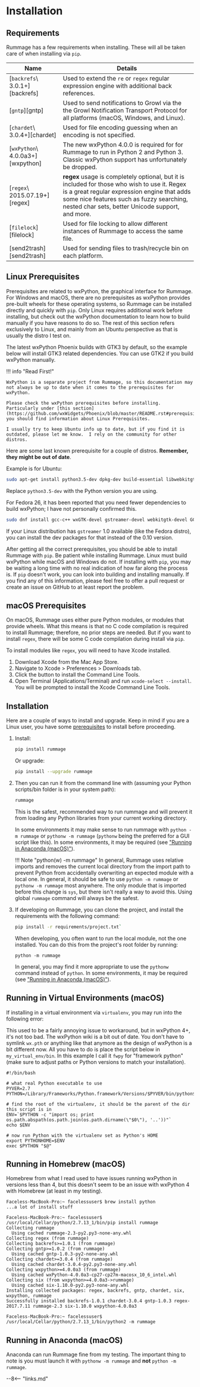 # Installation

## Requirements

Rummage has a few requirements when installing.  These will all be taken care of when installing via `pip`.

Name                             | Details
-------------------------------- | -------
[`backrefs`\ 3.0.1+][backrefs]   | Used to extend the `re` or `regex` regular expression engine with additional back references.
[`gntp`][gntp]                   | Used to send notifications to Growl via the the Growl Notification Transport Protocol for all platforms (macOS, Windows, and Linux).
[`chardet`\ 3.0.4+][chardet]     | Used for file encoding guessing when an encoding is not specified.
[`wxPython`\ 4.0.0a3+][wxpython] | The new wxPython 4.0.0 is required for for Rummage to run in Python 2 and Python 3. Classic wxPython support has unfortunately be dropped.
[`regex`\ 2015.07.19+][regex]    | **regex** usage is completely optional, but it is included for those who wish to use it. Regex is a great regular expression engine that adds some nice features such as fuzzy searching, nested char sets, better Unicode support, and more.
[`filelock`][filelock]           | Used for file locking to allow different instances of Rummage to access the same file.
[send2trash][send2trash]         | Used for sending files to trash/recycle bin on each platform.

## Linux Prerequisites

Prerequisites are related to wxPython, the graphical interface for Rummage. For Windows and macOS, there are no prerequisites as wxPython provides pre-built wheels for these operating systems, so Rummage can be installed directly and quickly with `pip`. Only Linux requires additional work before installing, but check out the wxPython documentation to learn how to build manually if you have reasons to do so.  The rest of this section refers exclusively to Linux, and mainly from an Ubuntu perspective as that is usually the distro I test on.

The latest wxPython Phoenix builds with GTK3 by default, so the example below will install GTK3 related dependencies. You can use GTK2 if you build wxPython manually.

!!! info "Read First!"

    WxPython is a separate project from Rummage, so this documentation may not always be up to date when it comes to the prerequisites for wxPython.

    Please check the wxPython prerequisites before installing. Particularly under [this section](https://github.com/wxWidgets/Phoenix/blob/master/README.rst#prerequisites), you should find information about Linux Prerequisites.

    I usually try to keep Ubuntu info up to date, but if you find it is outdated, please let me know.  I rely on the community for other distros.

Here are some last known prerequisite for a couple of distros. **Remember, they might be out of date**.

Example is for Ubuntu:

```bash
sudo apt-get install python3.5-dev dpkg-dev build-essential libwebkitgtk-dev libjpeg-dev libtiff-dev libsdl1.2-dev libgstreamer-plugins-base0.10-dev libnotify-dev freeglut3 freeglut3-dev libgtk-3-dev libwebkitgtk-3.0-dev
```

Replace `python3.5-dev` with the Python version you are using.

For Fedora 26, it has been reported that you need fewer dependencies to build wxPython; I have not personally confirmed this.

```bash
sudo dnf install gcc-c++ wxGTK-devel gstreamer-devel webkitgtk-devel GConf2-devel gstreamer-plugins-base-devel
```

If your Linux distribution has `gstreamer` 1.0 available (like the Fedora distro), you can install the dev packages for that instead of the 0.10 version.

After getting all the correct prerequisites, you should be able to install Rummage with `pip`. Be patient while installing Rummage. Linux must build wxPython while macOS and Windows do not. If installing with `pip`, you may be waiting a long time with no real indication of how far along the process is.  If `pip` doesn't work, you can look into building and installing manually.  If you find any of this information, please feel free to offer a pull request or create an issue on GitHub to at least report the problem.

## macOS Prerequisites

On macOS, Rummage uses either pure Python modules, or modules that provide wheels. What this means is that no C code compilation is required to install Rummage; therefore, no prior steps are needed. But if you want to install `regex`, there will be some C code compilation during install via `pip`.

To install modules like `regex`, you will need to have Xcode installed.

1. Download Xcode from the Mac App Store.
2. Navigate to Xcode > Preferences > Downloads tab.
3. Click the button to install the Command Line Tools.
4. Open Terminal (Applications/Terminal) and run `xcode-select --install`. You will be prompted to install the Xcode Command Line Tools.

## Installation

Here are a couple of ways to install and upgrade. Keep in mind if you are a Linux user, you have some [prerequisites](#linux-prerequisites) to install before proceeding.

1. Install:

    ```bash
    pip install rummage
    ```

    Or upgrade:

    ```bash
    pip install --upgrade rummage
    ```

2. Then you can run it from the command line with (assuming your Python scripts/bin folder is in your system path):

    ```bash
    rummage
    ```

    This is the safest, recommended way to run rummage and will prevent it from loading any Python libraries from your current working directory.

    In some environments it may make sense to run rummage with `python -m rummage` or `pythonw -m rummage` (`pythonw` being the preferred for a GUI script like this).  In some environments, it may be required (see ["Running in Anaconda (macOS)"](#running-in-anaconda-macos)).

    !!! Note "python(w) -m rummage"
        In general, Rummage uses relative imports and removes the current local directory from the import path to prevent Python from accidentally overwriting an expected module with a local one. In general, it should be safe to use `python -m rummage` or `pythonw -m rummage` most anywhere.  The only module that is imported before this change is `sys`, but there isn't really a way to avoid this.  Using global `rummage` command will always be the safest.

4. If developing on Rummage, you can clone the project, and install the requirements with the following command:

    ```bash
    pip install -r requirements/project.txt`
    ```

    When developing, you often want to run the local module, not the one installed. You can do this from the project's root folder by running:

    ```
    python -m rummage
    ```

    In general, you may find it more appropriate to use the `pythonw` command instead of `python`.  In some environments, it may be required (see ["Running in Anaconda (macOS)"](#running-in-anaconda-macos)).

## Running in Virtual Environments (macOS)

If installing in a virtual environment via `virtualenv`, you may run into the following error:


This used to be a fairly annoying issue to workaround, but in wxPython 4+, it's not too bad.  The wxPython wiki is a bit out of date.  You don't have to symlink `wx.pth` or anything like that anymore as the design of wxPython is a bit different now.  All you have to do is place the script below in `my_virtual_env/bin`.  In this example I call it `fwpy` for "framework python" (make sure to adjust paths or Python versions to match your installation).

```
#!/bin/bash

# what real Python executable to use
PYVER=2.7
PYTHON=/Library/Frameworks/Python.framework/Versions/$PYVER/bin/python$PYVER

# find the root of the virtualenv, it should be the parent of the dir this script is in
ENV=`$PYTHON -c "import os; print os.path.abspath(os.path.join(os.path.dirname(\"$0\"), '..'))"`
echo $ENV

# now run Python with the virtualenv set as Python's HOME
export PYTHONHOME=$ENV
exec $PYTHON "$@"
```

## Running in Homebrew (macOS)

Homebrew from what I read used to have issues running wxPython in versions less than 4, but this doesn't seem to be an issue with wxPython 4 with Homebrew (at least in my testing).

```
Faceless-MacBook-Pro:~ facelessuser$ brew install python
...a lot of install stuff

Faceless-MacBook-Pro:~ facelessuser$ /usr/local/Cellar/python/2.7.13_1/bin/pip install rummage
Collecting rummage
  Using cached rummage-2.3-py2.py3-none-any.whl
Collecting regex (from rummage)
Collecting backrefs>=1.0.1 (from rummage)
Collecting gntp>=1.0.2 (from rummage)
  Using cached gntp-1.0.3-py2-none-any.whl
Collecting chardet>=3.0.4 (from rummage)
  Using cached chardet-3.0.4-py2.py3-none-any.whl
Collecting wxpython>=4.0.0a3 (from rummage)
  Using cached wxPython-4.0.0a3-cp27-cp27m-macosx_10_6_intel.whl
Collecting six (from wxpython>=4.0.0a3->rummage)
  Using cached six-1.10.0-py2.py3-none-any.whl
Installing collected packages: regex, backrefs, gntp, chardet, six, wxpython, rummage
Successfully installed backrefs-1.0.1 chardet-3.0.4 gntp-1.0.3 regex-2017.7.11 rummage-2.3 six-1.10.0 wxpython-4.0.0a3

Faceless-MacBook-Pro:~ facelessuser$ /usr/local/Cellar/python/2.7.13_1/bin/python2 -m rummage
```

## Running in Anaconda (macOS)

Anaconda can run Rummage fine from my testing.  The important thing to note is you must launch it with `pythonw -m rummage` and **not** `python -m rummage`.

--8<-- "links.md"

